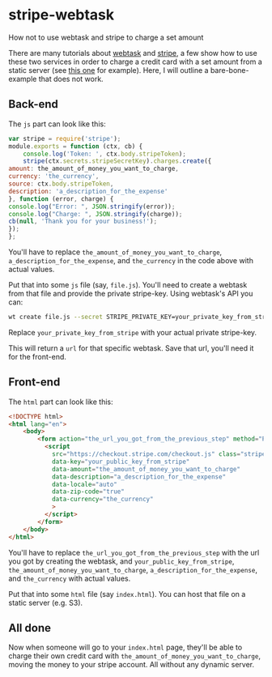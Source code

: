 # stripe-webtask
How not to use webtask and stripe to charge a set amount

There are many tutorials about [webtask](https://webtask.io) and [stripe](https://stripe.com), a few show how to use these two services in order to charge a credit card with a set amount from a static server (see [this one](https://tomasz.janczuk.org/2016/01/accept-stripe-payments-without-backend-using-webtasks.html) for example). Here, I will outline a bare-bone-example that does not work. 

## Back-end
The `js` part can look like this:
```js
var stripe = require('stripe');
module.exports = function (ctx, cb) {
    console.log('Token: ', ctx.body.stripeToken);
    stripe(ctx.secrets.stripeSecretKey).charges.create({
amount: the_amount_of_money_you_want_to_charge,
currency: 'the_currency',
source: ctx.body.stripeToken,
description: 'a_description_for_the_expense'
}, function (error, charge) {
console.log("Error: ", JSON.stringify(error));
console.log("Charge: ", JSON.stringify(charge));
cb(null, 'Thank you for your business!');
});
};
```
You'll have to replace `the_amount_of_money_you_want_to_charge`, `a_description_for_the_expense`, and `the_currency` in the code above with actual values. 

Put that into some `js` file (say, `file.js`). You'll need to create a webtask from that file and provide the private stripe-key. Using webtask's API you can:
```bash
wt create file.js --secret STRIPE_PRIVATE_KEY=your_private_key_from_stripe
```
Replace `your_private_key_from_stripe` with your actual private stripe-key. 

This will return a `url` for that specific webtask. Save that url, you'll need it for the front-end.

## Front-end
The `html` part can look like this:
```HTML
<!DOCTYPE html>
<html lang="en">
    <body>
        <form action="the_url_you_got_from_the_previous_step" method="POST">
          <script
            src="https://checkout.stripe.com/checkout.js" class="stripe-button"
            data-key="your_public_key_from_stripe"
            data-amount="the_amount_of_money_you_want_to_charge"
            data-description="a_description_for_the_expense"
            data-locale="auto"
            data-zip-code="true"
            data-currency="the_currency"
            >
          </script>
        </form>
    </body>
</html>
```
You'll have to replace `the_url_you_got_from_the_previous_step` with the url you got by creating the webtask, and `your_public_key_from_stripe`, `the_amount_of_money_you_want_to_charge`, `a_description_for_the_expense`, and `the_currency` with actual values. 

Put that into some `html` file (say `index.html`). You can host that file on a static server (e.g. S3).


## All done
Now when someone will go to your `index.html` page, they'll be able to charge their own credit card with `the_amount_of_money_you_want_to_charge`, moving the money to your stripe account. All without any dynamic server.
